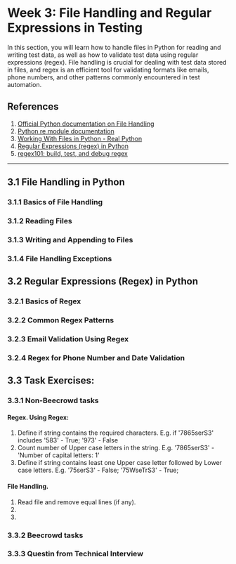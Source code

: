 # Week 3: File Handling and Regular Expressions in Testing

In this section, you will learn how to handle files in Python for reading and writing test data, as well as how to validate test data using regular expressions (regex). File handling is crucial for dealing with test data stored in files, and regex is an efficient tool for validating formats like emails, phone numbers, and other patterns commonly encountered in test automation.


## References

1. [Official Python documentation on File Handling](https://docs.python.org/3/tutorial/inputoutput.html#reading-and-writing-files)
2. [Python re module documentation](https://docs.python.org/3/library/re.html)
3. [Working With Files in Python - Real Python](https://realpython.com/working-with-files-in-python/)
4. [Regular Expressions (regex) in Python](https://docs.python.org/3/howto/regex.html)
5. [regex101: build, test, and debug regex](https://regex101.com/)

---

## 3.1 File Handling in Python

### 3.1.1 Basics of File Handling
### 3.1.2 Reading Files
### 3.1.3 Writing and Appending to Files
### 3.1.4 File Handling Exceptions

## 3.2 Regular Expressions (Regex) in Python
### 3.2.1 Basics of Regex
### 3.2.2 Common Regex Patterns
### 3.2.3 Email Validation Using Regex
### 3.2.4 Regex for Phone Number and Date Validation

## 3.3 Task Exercises:
### 3.3.1 Non-Beecrowd tasks
#### Regex. Using Regex:
1. Define if string contains the required characters. E.g. if '7865serS3' includes '583' - True; '973' - False
2. Count number of Upper case letters in the string.  E.g. '7865serS3' - 'Number of capital letters: 1'
3. Define if string contains least one Upper case letter followed by Lower case letters.  E.g. '75serS3' - False; '75WseTrS3' - True; 
#### File Handling. 
1. Read file and remove equal lines (if any).
2.
3.
### 3.3.2 Beecrowd tasks
### 3.3.3 Questin from Technical Interview

